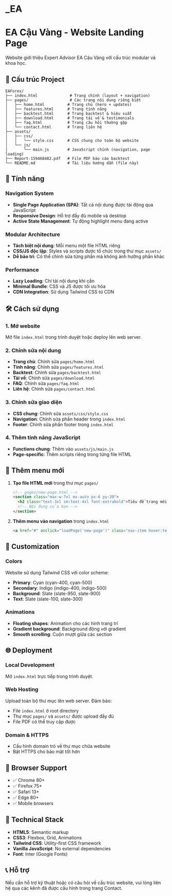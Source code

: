 # _EA
# EA Cậu Vàng - Website Landing Page

Website giới thiệu Expert Advisor EA Cậu Vàng với cấu trúc modular và khoa học.

## 📁 Cấu trúc Project

```
EAForex/
├── index.html              # Trang chính (layout + navigation)
├── pages/                  # Các trang nội dung riêng biệt
│   ├── home.html          # Trang chủ (hero + updates)
│   ├── features.html      # Trang tính năng
│   ├── backtest.html      # Trang backtest & hiệu suất
│   ├── download.html      # Trang tải về & testimonials
│   ├── faq.html           # Trang câu hỏi thường gặp
│   └── contact.html       # Trang liên hệ
├── assets/
│   ├── css/
│   │   └── style.css      # CSS chung cho toàn bộ website
│   └── js/
│       └── main.js        # JavaScript chính (navigation, page loading)
├── Report-159468482.pdf   # File PDF báo cáo backtest
└── README.md              # Tài liệu hướng dẫn (file này)
```

## 🚀 Tính năng

### Navigation System
- **Single Page Application (SPA)**: Tất cả nội dung được tải động qua JavaScript
- **Responsive Design**: Hỗ trợ đầy đủ mobile và desktop
- **Active State Management**: Tự động highlight menu đang active

### Modular Architecture
- **Tách biệt nội dung**: Mỗi menu một file HTML riêng
- **CSS/JS độc lập**: Styles và scripts được tổ chức trong thư mục `assets/`
- **Dễ bảo trì**: Có thể chỉnh sửa từng phần mà không ảnh hưởng phần khác

### Performance
- **Lazy Loading**: Chỉ tải nội dung khi cần
- **Minimal Bundle**: CSS và JS được tối ưu hóa
- **CDN Integration**: Sử dụng Tailwind CSS từ CDN

## 🛠️ Cách sử dụng

### 1. Mở website
Mở file `index.html` trong trình duyệt hoặc deploy lên web server.

### 2. Chỉnh sửa nội dung
- **Trang chủ**: Chỉnh sửa `pages/home.html`
- **Tính năng**: Chỉnh sửa `pages/features.html`
- **Backtest**: Chỉnh sửa `pages/backtest.html`
- **Tải về**: Chỉnh sửa `pages/download.html`
- **FAQ**: Chỉnh sửa `pages/faq.html`
- **Liên hệ**: Chỉnh sửa `pages/contact.html`

### 3. Chỉnh sửa giao diện
- **CSS chung**: Chỉnh sửa `assets/css/style.css`
- **Navigation**: Chỉnh sửa phần header trong `index.html`
- **Footer**: Chỉnh sửa phần footer trong `index.html`

### 4. Thêm tính năng JavaScript
- **Functions chung**: Thêm vào `assets/js/main.js`
- **Page-specific**: Thêm scripts riêng trong từng file HTML

## 📝 Thêm menu mới

1. **Tạo file HTML mới** trong thư mục `pages/`
   ```html
   <!-- pages/new-page.html -->
   <section class="max-w-7xl mx-auto px-6 py-20">
     <h2 class="text-3xl sm:text-4xl font-extrabold">Tiêu đề trang mới</h2>
     <!-- Nội dung của bạn -->
   </section>
   ```

2. **Thêm menu vào navigation** trong `index.html`
   ```html
   <a href="#" onclick="loadPage('new-page')" class="nav-item hover:text-white" data-page="new-page">Menu mới</a>
   ```

## 🎨 Customization

### Colors
Website sử dụng Tailwind CSS với color scheme:
- **Primary**: Cyan (cyan-400, cyan-500)
- **Secondary**: Indigo (indigo-400, indigo-500)
- **Background**: Slate (slate-950, slate-900)
- **Text**: Slate (slate-100, slate-300)

### Animations
- **Floating shapes**: Animation cho các hình trang trí
- **Gradient background**: Background động với gradient
- **Smooth scrolling**: Cuộn mượt giữa các section

## 🌐 Deployment

### Local Development
Mở `index.html` trực tiếp trong trình duyệt.

### Web Hosting
Upload toàn bộ thư mục lên web server. Đảm bảo:
- File `index.html` ở root directory
- Thư mục `pages/` và `assets/` được upload đầy đủ
- File PDF có thể truy cập được

### Domain & HTTPS
- Cấu hình domain trỏ về thư mục chứa website
- Bật HTTPS cho bảo mật tốt hơn

## 📱 Browser Support

- ✅ Chrome 80+
- ✅ Firefox 75+
- ✅ Safari 13+
- ✅ Edge 80+
- ✅ Mobile browsers

## 🔧 Technical Stack

- **HTML5**: Semantic markup
- **CSS3**: Flexbox, Grid, Animations
- **Tailwind CSS**: Utility-first CSS framework
- **Vanilla JavaScript**: No external dependencies
- **Font**: Inter (Google Fonts)

## 📞 Hỗ trợ

Nếu cần hỗ trợ kỹ thuật hoặc có câu hỏi về cấu trúc website, vui lòng liên hệ qua các kênh đã được cấu hình trong trang Contact.
